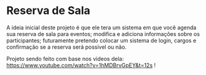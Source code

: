 
<h1> Reserva de Sala </h1>

A ideia inicial deste projeto é que ele tera um sistema em que você agenda sua reserva de sala para eventos; modifica e adiciona informações sobre os participantes; futuramente pretendo colocar um sistema de login, cargos e confirmação se a reserva será possivel ou não. 


Projeto sendo feito com base nos videos dela: https://www.youtube.com/watch?v=1hMDBrvGpEY&t=12s ! 
